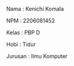 Nama    : Kenichi Komala

NPM     : 2206081452

Kelas   : PBP D

Hobi    : Tidur

Jurusan : Ilmu Komputer